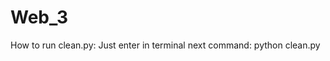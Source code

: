 # Web_3
How to run clean.py:
Just enter in terminal next command: python clean.py <path to your folder>
